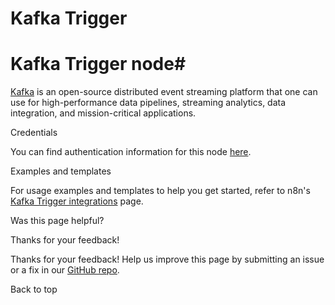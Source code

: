 # Kafka Trigger

[ ](https://github.com/n8n-io/n8n-docs/edit/main/docs/integrations/builtin/trigger-nodes/n8n-nodes-base.kafkatrigger.md "Edit this page")

# Kafka Trigger node#

[Kafka](https://kafka.apache.org/) is an open-source distributed event streaming platform that one can use for high-performance data pipelines, streaming analytics, data integration, and mission-critical applications.

Credentials

You can find authentication information for this node [here](../../credentials/kafka/).

Examples and templates

For usage examples and templates to help you get started, refer to n8n's [Kafka Trigger integrations](https://n8n.io/integrations/kafka-trigger/) page.

Was this page helpful? 

Thanks for your feedback! 

Thanks for your feedback! Help us improve this page by submitting an issue or a fix in our [GitHub repo](https://github.com/n8n-io/n8n-docs). 

Back to top 
